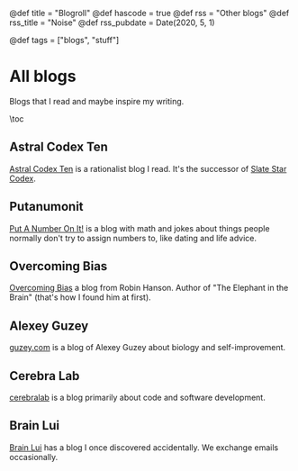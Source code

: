 @def title = "Blogroll"
@def hascode = true
@def rss = "Other blogs"
@def rss_title = "Noise"
@def rss_pubdate = Date(2020, 5, 1)

@def tags = ["blogs", "stuff"]

# All blogs

Blogs that I read and maybe inspire my writing.

\toc

## Astral Codex Ten

[Astral Codex Ten](https://astralcodexten.substack.com/) is a rationalist blog I read. It's the successor of [Slate Star Codex](https://slatestarcodex.com/).

## Putanumonit

[Put A Number On It!](https://putanumonit.com/) is a blog with math and jokes about things people normally don't try to assign numbers to, like dating and life advice.

## Overcoming Bias

[Overcoming Bias](overcomingbias.com) a blog from Robin Hanson. Author of "The Elephant in the Brain" (that's how I found him at first).

## Alexey Guzey

[guzey.com](https://guzey.com/) is a blog of Alexey Guzey about biology and self-improvement.

## Cerebra Lab

[cerebralab](cerebralab.com) is a blog primarily about code and software development.

## Brain Lui

[Brain Lui](https://brianlui.dog/) has a blog I once discovered accidentally. We exchange emails occasionally.






